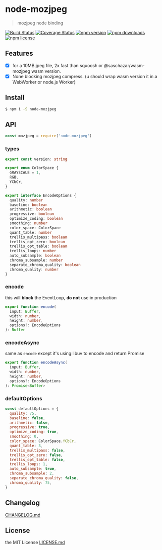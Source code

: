 # node-mozjpeg

> mozjpeg node binding

[![Build Status](https://img.shields.io/travis/magicdawn/node-mozjpeg.svg?style=flat-square)](https://travis-ci.org/magicdawn/node-mozjpeg)
[![Coverage Status](https://img.shields.io/codecov/c/github/magicdawn/node-mozjpeg.svg?style=flat-square)](https://codecov.io/gh/magicdawn/node-mozjpeg)
[![npm version](https://img.shields.io/npm/v/node-mozjpeg.svg?style=flat-square)](https://www.npmjs.com/package/node-mozjpeg)
[![npm downloads](https://img.shields.io/npm/dm/node-mozjpeg.svg?style=flat-square)](https://www.npmjs.com/package/node-mozjpeg)
[![npm license](https://img.shields.io/npm/l/node-mozjpeg.svg?style=flat-square)](http://magicdawn.mit-license.org)

## Features

- [x] for a 10MB jpeg file, 2x fast than squoosh or @saschazar/wasm-mozjpeg wasm version.
- [x] None blocking mozjpeg compress. (u should wrap wasm version it in a WebWorker or node.js Worker)

## Install

```sh
$ npm i -S node-mozjpeg
```

## API

```js
const mozjpeg = require('node-mozjpeg')
```

### types

```ts
export const version: string

export enum ColorSpace {
  GRAYSCALE = 1,
  RGB,
  YCbCr,
}

export interface EncodeOptions {
  quality: number
  baseline: boolean
  arithmetic: boolean
  progressive: boolean
  optimize_coding: boolean
  smoothing: number
  color_space: ColorSpace
  quant_table: number
  trellis_multipass: boolean
  trellis_opt_zero: boolean
  trellis_opt_table: boolean
  trellis_loops: number
  auto_subsample: boolean
  chroma_subsample: number
  separate_chroma_quality: boolean
  chroma_quality: number
}
```

### encode

this will **block** the EventLoop, **do not** use in production

```ts
export function encode(
  input: Buffer,
  width: number,
  height: number,
  options?: EncodeOptions
): Buffer
```

### encodeAsync

same as `encode` except it's using libuv to encode and return Promise

```ts
export function encodeAsync(
  input: Buffer,
  width: number,
  height: number,
  options?: EncodeOptions
): Promise<Buffer>
```

### defaultOptions

```js
const defaultOptions = {
  quality: 75,
  baseline: false,
  arithmetic: false,
  progressive: true,
  optimize_coding: true,
  smoothing: 0,
  color_space: ColorSpace.YCbCr,
  quant_table: 3,
  trellis_multipass: false,
  trellis_opt_zero: false,
  trellis_opt_table: false,
  trellis_loops: 1,
  auto_subsample: true,
  chroma_subsample: 2,
  separate_chroma_quality: false,
  chroma_quality: 75,
}
```

## Changelog

[CHANGELOG.md](CHANGELOG.md)

## License

the MIT License [LICENSE.md](LICENSE.md)
